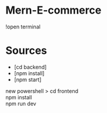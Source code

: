 # Mern-E-commerce

!open terminal
# Sources
- [cd backend]
- [npm install]
- [npm start]

new powershell > 
cd frontend  
npm install  
npm run dev
